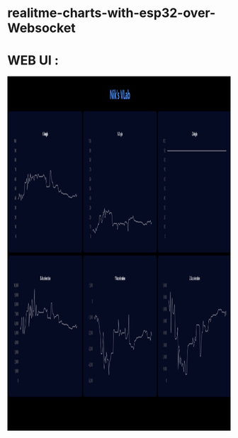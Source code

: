 # realitme-charts-with-esp32-over-Websocket

# WEB UI : 
<img src="img/web_ui.png" alt="WebUi" width="1000" height="800">